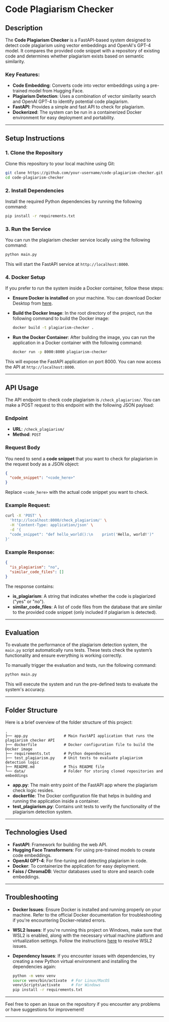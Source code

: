 # Code Plagiarism Checker

## Description
The **Code Plagiarism Checker** is a FastAPI-based system designed to detect code plagiarism using vector embeddings and OpenAI's GPT-4 model. It compares the provided code snippet with a repository of existing code and determines whether plagiarism exists based on semantic similarity.

### Key Features:
- **Code Embedding**: Converts code into vector embeddings using a pre-trained model from Hugging Face.
- **Plagiarism Detection**: Uses a combination of vector similarity search and OpenAI GPT-4 to identify potential code plagiarism.
- **FastAPI**: Provides a simple and fast API to check for plagiarism.
- **Dockerized**: The system can be run in a containerized Docker environment for easy deployment and portability.

---

## Setup Instructions

### 1. Clone the Repository
Clone this repository to your local machine using Git:

```bash
git clone https://github.com/your-username/code-plagiarism-checker.git
cd code-plagiarism-checker
```

### 2. Install Dependencies
Install the required Python dependencies by running the following command:

```bash
pip install -r requirements.txt
```

### 3. Run the Service
You can run the plagiarism checker service locally using the following command:

```bash
python main.py
```

This will start the FastAPI service at `http://localhost:8000`.

### 4. Docker Setup
If you prefer to run the system inside a Docker container, follow these steps:

- **Ensure Docker is installed** on your machine. You can download Docker Desktop from [here](https://www.docker.com/products/docker-desktop).
  
- **Build the Docker Image**:
  In the root directory of the project, run the following command to build the Docker image:

  ```bash
  docker build -t plagiarism-checker .
  ```

- **Run the Docker Container**:
  After building the image, you can run the application in a Docker container with the following command:

  ```bash
  docker run -p 8000:8000 plagiarism-checker
  ```

This will expose the FastAPI application on port 8000. You can now access the API at `http://localhost:8000`.

---

## API Usage

The API endpoint to check code plagiarism is `/check_plagiarism/`. You can make a POST request to this endpoint with the following JSON payload:

### Endpoint
- **URL**: `/check_plagiarism/`
- **Method**: `POST`

### Request Body
You need to send a **code snippet** that you want to check for plagiarism in the request body as a JSON object:

```json
{
  "code_snippet": "<code_here>"
}
```

Replace `<code_here>` with the actual code snippet you want to check.

### Example Request:
```bash
curl -X 'POST' \
  'http://localhost:8000/check_plagiarism/' \
  -H 'Content-Type: application/json' \
  -d '{
  "code_snippet": "def hello_world():\n    print('Hello, world!')"
}'
```

### Example Response:
```json
{
  "is_plagiarism": "no",
  "similar_code_files": []
}
```

The response contains:
- **is_plagiarism**: A string that indicates whether the code is plagiarized ("yes" or "no").
- **similar_code_files**: A list of code files from the database that are similar to the provided code snippet (only included if plagiarism is detected).

---

## Evaluation

To evaluate the performance of the plagiarism detection system, the `main.py` script automatically runs tests. These tests check the system’s functionality and ensure everything is working correctly.

To manually trigger the evaluation and tests, run the following command:

```bash
python main.py
```

This will execute the system and run the pre-defined tests to evaluate the system's accuracy.

---

## Folder Structure

Here is a brief overview of the folder structure of this project:

```
.
├── app.py                # Main FastAPI application that runs the plagiarism checker API
├── dockerfile            # Docker configuration file to build the Docker image
├── requirements.txt      # Python dependencies
├── test_plagiarism.py    # Unit tests to evaluate plagiarism detection logic
├── README.md             # This README file
└── data/                 # Folder for storing cloned repositories and embeddings
```

- **app.py**: The main entry point of the FastAPI app where the plagiarism check logic resides.
- **dockerfile**: The Docker configuration file that helps in building and running the application inside a container.
- **test_plagiarism.py**: Contains unit tests to verify the functionality of the plagiarism detection system.

---

## Technologies Used

- **FastAPI**: Framework for building the web API.
- **Hugging Face Transformers**: For using pre-trained models to create code embeddings.
- **OpenAI GPT-4**: For fine-tuning and detecting plagiarism in code.
- **Docker**: To containerize the application for easy deployment.
- **Faiss / ChromaDB**: Vector databases used to store and search code embeddings.

---

## Troubleshooting

- **Docker Issues**: Ensure Docker is installed and running properly on your machine. Refer to the official Docker documentation for troubleshooting if you're encountering Docker-related errors.
  
- **WSL2 Issues**: If you're running this project on Windows, make sure that WSL2 is enabled, along with the necessary virtual machine platform and virtualization settings. Follow the instructions [here](https://aka.ms/enablevirtualization) to resolve WSL2 issues.

- **Dependency Issues**: If you encounter issues with dependencies, try creating a new Python virtual environment and installing the dependencies again:

  ```bash
  python -m venv venv
  source venv/bin/activate  # For Linux/MacOS
  venv\Scripts\activate     # For Windows
  pip install -r requirements.txt
  ```

---

Feel free to open an issue on the repository if you encounter any problems or have suggestions for improvement!

--- 
